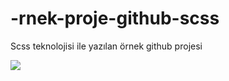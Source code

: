 <h1> -rnek-proje-github-scss</h1>

<p>Scss teknolojisi ile yazılan örnek github projesi</p>

<img src='/images/github örnek.png'>